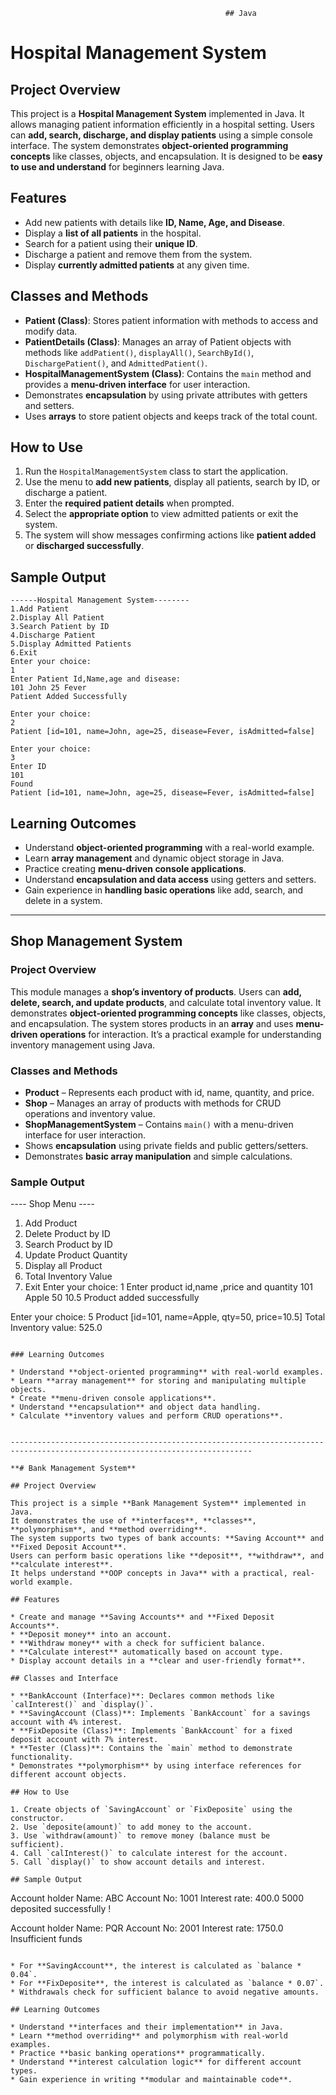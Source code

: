                                                     ## Java 


# Hospital Management System

## Project Overview

This project is a **Hospital Management System** implemented in Java.
It allows managing patient information efficiently in a hospital setting.
Users can **add, search, discharge, and display patients** using a simple console interface.
The system demonstrates **object-oriented programming concepts** like classes, objects, and encapsulation.
It is designed to be **easy to use and understand** for beginners learning Java.

## Features

* Add new patients with details like **ID, Name, Age, and Disease**.
* Display a **list of all patients** in the hospital.
* Search for a patient using their **unique ID**.
* Discharge a patient and remove them from the system.
* Display **currently admitted patients** at any given time.

## Classes and Methods

* **Patient (Class)**: Stores patient information with methods to access and modify data.
* **PatientDetails (Class)**: Manages an array of Patient objects with methods like `addPatient()`, `displayAll()`, `SearchById()`, `DischargePatient()`, and `AdmittedPatient()`.
* **HospitalManagementSystem (Class)**: Contains the `main` method and provides a **menu-driven interface** for user interaction.
* Demonstrates **encapsulation** by using private attributes with getters and setters.
* Uses **arrays** to store patient objects and keeps track of the total count.

## How to Use

1. Run the `HospitalManagementSystem` class to start the application.
2. Use the menu to **add new patients**, display all patients, search by ID, or discharge a patient.
3. Enter the **required patient details** when prompted.
4. Select the **appropriate option** to view admitted patients or exit the system.
5. The system will show messages confirming actions like **patient added** or **discharged successfully**.

## Sample Output

```
------Hospital Management System--------
1.Add Patient
2.Display All Patient
3.Search Patient by ID
4.Discharge Patient
5.Display Admitted Patients
6.Exit
Enter your choice: 
1
Enter Patient Id,Name,age and disease:
101 John 25 Fever
Patient Added Successfully

Enter your choice:
2
Patient [id=101, name=John, age=25, disease=Fever, isAdmitted=false]

Enter your choice:
3
Enter ID
101
Found
Patient [id=101, name=John, age=25, disease=Fever, isAdmitted=false]
```

## Learning Outcomes

* Understand **object-oriented programming** with a real-world example.
* Learn **array management** and dynamic object storage in Java.
* Practice creating **menu-driven console applications**.
* Understand **encapsulation and data access** using getters and setters.
* Gain experience in **handling basic operations** like add, search, and delete in a system.


-----------------------------------------------------------------------------------------------------------------------------------

## Shop Management System

### Project Overview

This module manages a **shop’s inventory of products**.
Users can **add, delete, search, and update products**, and calculate total inventory value.
It demonstrates **object-oriented programming concepts** like classes, objects, and encapsulation.
The system stores products in an **array** and uses **menu-driven operations** for interaction.
It’s a practical example for understanding inventory management using Java.

### Classes and Methods

* **Product** – Represents each product with id, name, quantity, and price.
* **Shop** – Manages an array of products with methods for CRUD operations and inventory value.
* **ShopManagementSystem** – Contains `main()` with a menu-driven interface for user interaction.
* Shows **encapsulation** using private fields and public getters/setters.
* Demonstrates **basic array manipulation** and simple calculations.

### Sample Output


---- Shop Menu ----
1. Add Product
2. Delete Product by ID
3. Search Product by ID
4. Update Product Quantity
5. Display all Product
6. Total Inventory Value
7. Exit
Enter your choice: 1
Enter product id,name ,price and quantity
101 Apple 50 10.5
Product added successfully

Enter your choice: 5
Product [id=101, name=Apple, qty=50, price=10.5]
Total Inventory value: 525.0
```

### Learning Outcomes

* Understand **object-oriented programming** with real-world examples.
* Learn **array management** for storing and manipulating multiple objects.
* Create **menu-driven console applications**.
* Understand **encapsulation** and object data handling.
* Calculate **inventory values and perform CRUD operations**.


----------------------------------------------------------------------------------------------------------------------------

**# Bank Management System**

## Project Overview

This project is a simple **Bank Management System** implemented in Java.
It demonstrates the use of **interfaces**, **classes**, **polymorphism**, and **method overriding**.
The system supports two types of bank accounts: **Saving Account** and **Fixed Deposit Account**.
Users can perform basic operations like **deposit**, **withdraw**, and **calculate interest**.
It helps understand **OOP concepts in Java** with a practical, real-world example.

## Features

* Create and manage **Saving Accounts** and **Fixed Deposit Accounts**.
* **Deposit money** into an account.
* **Withdraw money** with a check for sufficient balance.
* **Calculate interest** automatically based on account type.
* Display account details in a **clear and user-friendly format**.

## Classes and Interface

* **BankAccount (Interface)**: Declares common methods like `calInterest()` and `display()`.
* **SavingAccount (Class)**: Implements `BankAccount` for a savings account with 4% interest.
* **FixDeposite (Class)**: Implements `BankAccount` for a fixed deposit account with 7% interest.
* **Tester (Class)**: Contains the `main` method to demonstrate functionality.
* Demonstrates **polymorphism** by using interface references for different account objects.

## How to Use

1. Create objects of `SavingAccount` or `FixDeposite` using the constructor.
2. Use `deposite(amount)` to add money to the account.
3. Use `withdraw(amount)` to remove money (balance must be sufficient).
4. Call `calInterest()` to calculate interest for the account.
5. Call `display()` to show account details and interest.

## Sample Output

```
Account holder Name: ABC
Account No: 1001
Interest rate: 400.0
5000 deposited successfully !

Account holder Name: PQR
Account No: 2001
Interest rate: 1750.0
Insufficient funds
```

* For **SavingAccount**, the interest is calculated as `balance * 0.04`.
* For **FixDeposite**, the interest is calculated as `balance * 0.07`.
* Withdrawals check for sufficient balance to avoid negative amounts.

## Learning Outcomes

* Understand **interfaces and their implementation** in Java.
* Learn **method overriding** and polymorphism with real-world examples.
* Practice **basic banking operations** programmatically.
* Understand **interest calculation logic** for different account types.
* Gain experience in writing **modular and maintainable code**.



